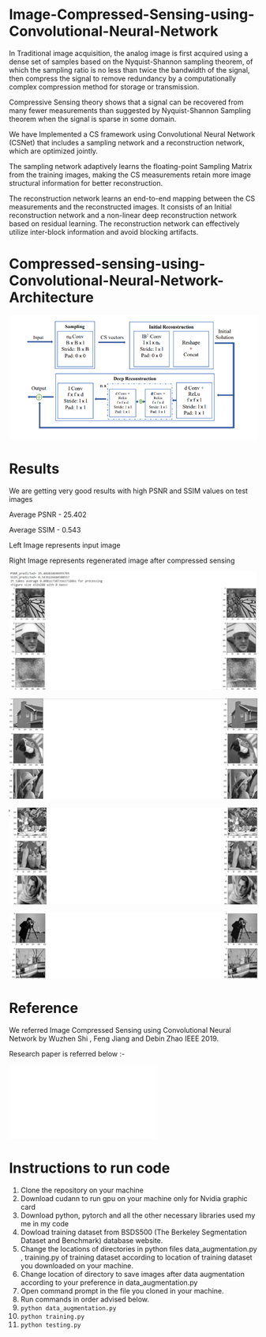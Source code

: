 # Image-Compressed-Sensing-using-Convolutional-Neural-Network
In Traditional image acquisition, the analog image is first acquired using a dense
set of samples based on the Nyquist-Shannon sampling theorem, of which the
sampling ratio is no less than twice the bandwidth of the signal, then compress the
signal to remove redundancy by a computationally complex compression method
for storage or transmission.

Compressive Sensing theory shows that a signal can be recovered from many
fewer measurements than suggested by Nyquist-Shannon Sampling theorem when
the signal is sparse in some domain.

We have Implemented a CS framework using Convolutional Neural Network
(CSNet) that includes a sampling network and a reconstruction network, which are
optimized jointly.

The sampling network adaptively learns the floating-point Sampling Matrix
from the training images, making the CS measurements retain more image
structural information for better reconstruction.

The reconstruction network learns an end-to-end mapping between the CS
measurements and the reconstructed images. It consists of an Initial
reconstruction network and a non-linear deep reconstruction network based
on residual learning. The reconstruction network can effectively utilize inter-block
information and avoid blocking artifacts.

# Compressed-sensing-using-Convolutional-Neural-Network-Architecture
![Compressed-sensing-using-Convolutional-Neural-Network-Architecture](/Static/CS%20Net%20Framework.PNG)

# Results
We are getting very good results with high PSNR and SSIM values on test images

Average PSNR - 25.402

Average SSIM - 0.543

Left Image represents input image

Right Image represents regenerated image after compressed sensing

![Results](/Static/predicted45000.PNG)

![Results](/Static/Capture2.PNG)

![Results](/Static/Capture3.PNG)

![Results](/Static/Capture4.PNG)

# Reference
We referred Image Compressed Sensing using Convolutional Neural Network by Wuzhen Shi , Feng Jiang and Debin Zhao IEEE 2019.

Research paper is referred below :-

![Reference](/Static/Image%20Compressed%20Sensing%20Using%20Convolutional%20Neural%20Network%20(2).pdf)

# Instructions to run code
1. Clone the repository on your machine
2. Download cudann to run gpu on your machine only for Nvidia graphic card
3. Download python, pytorch and all the other necessary libraries used my me in my code
4. Dowload training dataset from  BSDS500 (The Berkeley Segmentation Dataset and Benchmark) database website.
5. Change the locations of directories in python files data_augmentation.py , training.py of training dataset according to location of training dataset you downloaded on your machine.
6. Change location of directory to save images after data augmentation according to your preference in data_augmentation.py
7. Open command prompt in the file you cloned in your machine.
8. Run commands in order advised below.
9. `python data_augmentation.py`
10. `python training.py`
11. `python testing.py`
